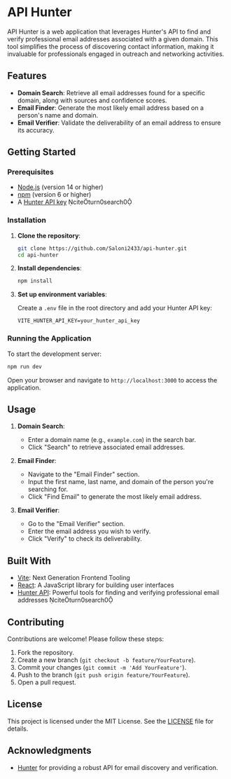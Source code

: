 # API Hunter

API Hunter is a web application that leverages Hunter's API to find and verify professional email addresses associated with a given domain. This tool simplifies the process of discovering contact information, making it invaluable for professionals engaged in outreach and networking activities.

## Features

- **Domain Search**: Retrieve all email addresses found for a specific domain, along with sources and confidence scores.
- **Email Finder**: Generate the most likely email address based on a person's name and domain.
- **Email Verifier**: Validate the deliverability of an email address to ensure its accuracy.

## Getting Started

### Prerequisites

- [Node.js](https://nodejs.org/) (version 14 or higher)
- [npm](https://www.npmjs.com/) (version 6 or higher)
- A [Hunter API key](https://hunter.io/api) citeturn0search0

### Installation

1. **Clone the repository**:

   ```bash
   git clone https://github.com/Saloni2433/api-hunter.git
   cd api-hunter
   ```

2. **Install dependencies**:

   ```bash
   npm install
   ```

3. **Set up environment variables**:

   Create a `.env` file in the root directory and add your Hunter API key:

   ```env
   VITE_HUNTER_API_KEY=your_hunter_api_key
   ```

### Running the Application

To start the development server:

```bash
npm run dev
```

Open your browser and navigate to `http://localhost:3000` to access the application.

## Usage

1. **Domain Search**:

   - Enter a domain name (e.g., `example.com`) in the search bar.
   - Click "Search" to retrieve associated email addresses.

2. **Email Finder**:

   - Navigate to the "Email Finder" section.
   - Input the first name, last name, and domain of the person you're searching for.
   - Click "Find Email" to generate the most likely email address.

3. **Email Verifier**:

   - Go to the "Email Verifier" section.
   - Enter the email address you wish to verify.
   - Click "Verify" to check its deliverability.

## Built With

- [Vite](https://vitejs.dev/): Next Generation Frontend Tooling
- [React](https://reactjs.org/): A JavaScript library for building user interfaces
- [Hunter API](https://hunter.io/api): Powerful tools for finding and verifying professional email addresses citeturn0search0

## Contributing

Contributions are welcome! Please follow these steps:

1. Fork the repository.
2. Create a new branch (`git checkout -b feature/YourFeature`).
3. Commit your changes (`git commit -m 'Add YourFeature'`).
4. Push to the branch (`git push origin feature/YourFeature`).
5. Open a pull request.

## License

This project is licensed under the MIT License. See the [LICENSE](LICENSE) file for details.

## Acknowledgments

- [Hunter](https://hunter.io/) for providing a robust API for email discovery and verification.
